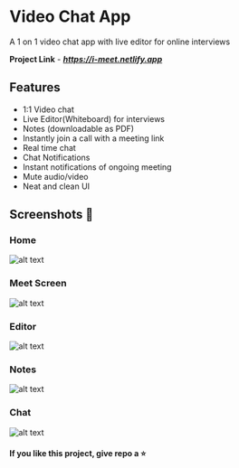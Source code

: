 # Video Chat App
A 1 on 1  video chat app with live editor for online interviews

**Project Link** - ***https://i-meet.netlify.app***

## Features

- 1:1 Video chat
- Live Editor(Whiteboard) for interviews
- Notes (downloadable as PDF) 
- Instantly join a call with a meeting link
- Real time chat
- Chat Notifications
- Instant notifications of ongoing meeting
- Mute audio/video
- Neat and clean UI

## Screenshots 📸

### Home
![alt text](https://github.com/suresh213/video-chat/blob/master/Screenshots/1.png?raw=true)

### Meet Screen
![alt text](https://github.com/suresh213/video-chat/blob/master/Screenshots/2.png?raw=true)

### Editor
![alt text](https://github.com/suresh213/video-chat/blob/master/Screenshots/3.png?raw=true)

### Notes
![alt text](https://github.com/suresh213/video-chat/blob/master/Screenshots/4.png?raw=true)

### Chat
![alt text](https://github.com/suresh213/video-chat/blob/master/Screenshots/5.png?raw=true)


#### If you like this project, give repo a ⭐
